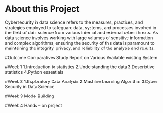 # About this Project
Cybersecurity in data science refers to the measures, practices, and strategies employed to safeguard data, systems, and processes involved in the field of data science from various internal and external cyber threats. As data science involves working with large volumes of sensitive information and complex algorithms, ensuring the security of this data is paramount to maintaining the integrity, privacy, and reliability of the analysis and results.

#Outcome
Comparatives Study Report on Various Available existing System

#Week 1
1.Introduction to statistics 2.Understanding the data 3.Descriptive statistics 4.Python essentials

#Week 2
1.Exploratory Data Analysis 2.Machine Learning Algorithm 3.Cyber Security in Data Science

#Week 3
Model Building

#Week 4
Hands – on project
